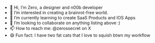 - 👋 Hi, I’m Zero, a designer and n00b developer
- 👀 I’m interested in creating a brainrot-free world.
- 🌱 I’m currently learning to create SaaS Products and IOS Apps
- 💞️ I’m looking to collaborate on anything listing above :)
- 📫 How to reach me: @zerossecret on X
- 😄 Fun fact: I have two fat cats that I love to squish btwn my workflow

<!---
zerossecret/zerossecret is a ✨ special ✨ repository because its `README.md` (this file) appears on your GitHub profile.
You can click the Preview link to take a look at your changes.
--->
